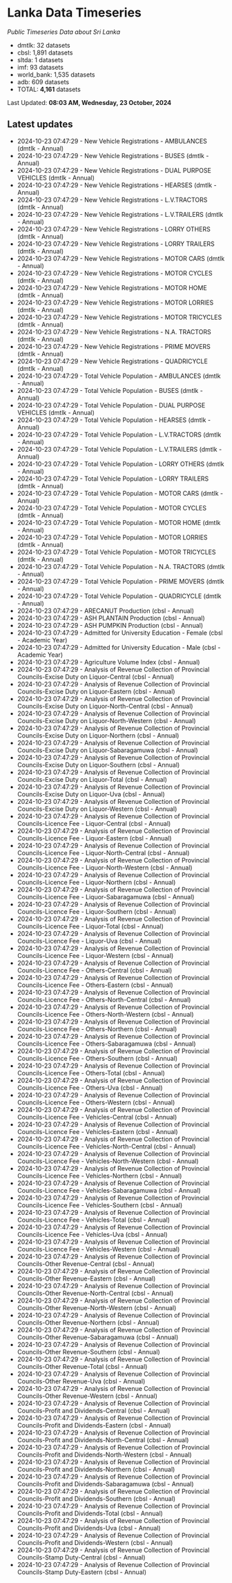 # Lanka Data Timeseries
*Public Timeseries Data about Sri Lanka*

* dmtlk: 32 datasets
* cbsl: 1,891 datasets
* sltda: 1 datasets
* imf: 93 datasets
* world_bank: 1,535 datasets
* adb: 609 datasets
* TOTAL: **4,161** datasets

Last Updated: **08:03 AM, Wednesday, 23 October, 2024**

## Latest updates

* 2024-10-23 07:47:29 - New Vehicle Registrations - AMBULANCES (dmtlk - Annual)
* 2024-10-23 07:47:29 - New Vehicle Registrations - BUSES (dmtlk - Annual)
* 2024-10-23 07:47:29 - New Vehicle Registrations - DUAL PURPOSE VEHICLES (dmtlk - Annual)
* 2024-10-23 07:47:29 - New Vehicle Registrations - HEARSES (dmtlk - Annual)
* 2024-10-23 07:47:29 - New Vehicle Registrations - L.V.TRACTORS (dmtlk - Annual)
* 2024-10-23 07:47:29 - New Vehicle Registrations - L.V.TRAILERS (dmtlk - Annual)
* 2024-10-23 07:47:29 - New Vehicle Registrations - LORRY OTHERS (dmtlk - Annual)
* 2024-10-23 07:47:29 - New Vehicle Registrations - LORRY TRAILERS (dmtlk - Annual)
* 2024-10-23 07:47:29 - New Vehicle Registrations - MOTOR CARS (dmtlk - Annual)
* 2024-10-23 07:47:29 - New Vehicle Registrations - MOTOR CYCLES (dmtlk - Annual)
* 2024-10-23 07:47:29 - New Vehicle Registrations - MOTOR HOME (dmtlk - Annual)
* 2024-10-23 07:47:29 - New Vehicle Registrations - MOTOR LORRIES (dmtlk - Annual)
* 2024-10-23 07:47:29 - New Vehicle Registrations - MOTOR TRICYCLES (dmtlk - Annual)
* 2024-10-23 07:47:29 - New Vehicle Registrations - N.A. TRACTORS (dmtlk - Annual)
* 2024-10-23 07:47:29 - New Vehicle Registrations - PRIME MOVERS (dmtlk - Annual)
* 2024-10-23 07:47:29 - New Vehicle Registrations - QUADRICYCLE (dmtlk - Annual)
* 2024-10-23 07:47:29 - Total Vehicle Population - AMBULANCES (dmtlk - Annual)
* 2024-10-23 07:47:29 - Total Vehicle Population - BUSES (dmtlk - Annual)
* 2024-10-23 07:47:29 - Total Vehicle Population - DUAL PURPOSE VEHICLES (dmtlk - Annual)
* 2024-10-23 07:47:29 - Total Vehicle Population - HEARSES (dmtlk - Annual)
* 2024-10-23 07:47:29 - Total Vehicle Population - L.V.TRACTORS (dmtlk - Annual)
* 2024-10-23 07:47:29 - Total Vehicle Population - L.V.TRAILERS (dmtlk - Annual)
* 2024-10-23 07:47:29 - Total Vehicle Population - LORRY OTHERS (dmtlk - Annual)
* 2024-10-23 07:47:29 - Total Vehicle Population - LORRY TRAILERS (dmtlk - Annual)
* 2024-10-23 07:47:29 - Total Vehicle Population - MOTOR CARS (dmtlk - Annual)
* 2024-10-23 07:47:29 - Total Vehicle Population - MOTOR CYCLES (dmtlk - Annual)
* 2024-10-23 07:47:29 - Total Vehicle Population - MOTOR HOME (dmtlk - Annual)
* 2024-10-23 07:47:29 - Total Vehicle Population - MOTOR LORRIES (dmtlk - Annual)
* 2024-10-23 07:47:29 - Total Vehicle Population - MOTOR TRICYCLES (dmtlk - Annual)
* 2024-10-23 07:47:29 - Total Vehicle Population - N.A. TRACTORS (dmtlk - Annual)
* 2024-10-23 07:47:29 - Total Vehicle Population - PRIME MOVERS (dmtlk - Annual)
* 2024-10-23 07:47:29 - Total Vehicle Population - QUADRICYCLE (dmtlk - Annual)
* 2024-10-23 07:47:29 - ARECANUT Production (cbsl - Annual)
* 2024-10-23 07:47:29 - ASH PLANTAIN Production (cbsl - Annual)
* 2024-10-23 07:47:29 - ASH PUMPKIN Production (cbsl - Annual)
* 2024-10-23 07:47:29 - Admitted for University Education - Female (cbsl - Academic Year)
* 2024-10-23 07:47:29 - Admitted for University Education - Male (cbsl - Academic Year)
* 2024-10-23 07:47:29 - Agriculture Volume Index (cbsl - Annual)
* 2024-10-23 07:47:29 - Analysis of Revenue Collection of Provincial Councils-Excise Duty on Liquor-Central (cbsl - Annual)
* 2024-10-23 07:47:29 - Analysis of Revenue Collection of Provincial Councils-Excise Duty on Liquor-Eastern (cbsl - Annual)
* 2024-10-23 07:47:29 - Analysis of Revenue Collection of Provincial Councils-Excise Duty on Liquor-North-Central (cbsl - Annual)
* 2024-10-23 07:47:29 - Analysis of Revenue Collection of Provincial Councils-Excise Duty on Liquor-North-Western (cbsl - Annual)
* 2024-10-23 07:47:29 - Analysis of Revenue Collection of Provincial Councils-Excise Duty on Liquor-Northern (cbsl - Annual)
* 2024-10-23 07:47:29 - Analysis of Revenue Collection of Provincial Councils-Excise Duty on Liquor-Sabaragamuwa (cbsl - Annual)
* 2024-10-23 07:47:29 - Analysis of Revenue Collection of Provincial Councils-Excise Duty on Liquor-Southern (cbsl - Annual)
* 2024-10-23 07:47:29 - Analysis of Revenue Collection of Provincial Councils-Excise Duty on Liquor-Total (cbsl - Annual)
* 2024-10-23 07:47:29 - Analysis of Revenue Collection of Provincial Councils-Excise Duty on Liquor-Uva (cbsl - Annual)
* 2024-10-23 07:47:29 - Analysis of Revenue Collection of Provincial Councils-Excise Duty on Liquor-Western (cbsl - Annual)
* 2024-10-23 07:47:29 - Analysis of Revenue Collection of Provincial Councils-Licence Fee - Liquor-Central (cbsl - Annual)
* 2024-10-23 07:47:29 - Analysis of Revenue Collection of Provincial Councils-Licence Fee - Liquor-Eastern (cbsl - Annual)
* 2024-10-23 07:47:29 - Analysis of Revenue Collection of Provincial Councils-Licence Fee - Liquor-North-Central (cbsl - Annual)
* 2024-10-23 07:47:29 - Analysis of Revenue Collection of Provincial Councils-Licence Fee - Liquor-North-Western (cbsl - Annual)
* 2024-10-23 07:47:29 - Analysis of Revenue Collection of Provincial Councils-Licence Fee - Liquor-Northern (cbsl - Annual)
* 2024-10-23 07:47:29 - Analysis of Revenue Collection of Provincial Councils-Licence Fee - Liquor-Sabaragamuwa (cbsl - Annual)
* 2024-10-23 07:47:29 - Analysis of Revenue Collection of Provincial Councils-Licence Fee - Liquor-Southern (cbsl - Annual)
* 2024-10-23 07:47:29 - Analysis of Revenue Collection of Provincial Councils-Licence Fee - Liquor-Total (cbsl - Annual)
* 2024-10-23 07:47:29 - Analysis of Revenue Collection of Provincial Councils-Licence Fee - Liquor-Uva (cbsl - Annual)
* 2024-10-23 07:47:29 - Analysis of Revenue Collection of Provincial Councils-Licence Fee - Liquor-Western (cbsl - Annual)
* 2024-10-23 07:47:29 - Analysis of Revenue Collection of Provincial Councils-Licence Fee - Others-Central (cbsl - Annual)
* 2024-10-23 07:47:29 - Analysis of Revenue Collection of Provincial Councils-Licence Fee - Others-Eastern (cbsl - Annual)
* 2024-10-23 07:47:29 - Analysis of Revenue Collection of Provincial Councils-Licence Fee - Others-North-Central (cbsl - Annual)
* 2024-10-23 07:47:29 - Analysis of Revenue Collection of Provincial Councils-Licence Fee - Others-North-Western (cbsl - Annual)
* 2024-10-23 07:47:29 - Analysis of Revenue Collection of Provincial Councils-Licence Fee - Others-Northern (cbsl - Annual)
* 2024-10-23 07:47:29 - Analysis of Revenue Collection of Provincial Councils-Licence Fee - Others-Sabaragamuwa (cbsl - Annual)
* 2024-10-23 07:47:29 - Analysis of Revenue Collection of Provincial Councils-Licence Fee - Others-Southern (cbsl - Annual)
* 2024-10-23 07:47:29 - Analysis of Revenue Collection of Provincial Councils-Licence Fee - Others-Total (cbsl - Annual)
* 2024-10-23 07:47:29 - Analysis of Revenue Collection of Provincial Councils-Licence Fee - Others-Uva (cbsl - Annual)
* 2024-10-23 07:47:29 - Analysis of Revenue Collection of Provincial Councils-Licence Fee - Others-Western (cbsl - Annual)
* 2024-10-23 07:47:29 - Analysis of Revenue Collection of Provincial Councils-Licence Fee - Vehicles-Central (cbsl - Annual)
* 2024-10-23 07:47:29 - Analysis of Revenue Collection of Provincial Councils-Licence Fee - Vehicles-Eastern (cbsl - Annual)
* 2024-10-23 07:47:29 - Analysis of Revenue Collection of Provincial Councils-Licence Fee - Vehicles-North-Central (cbsl - Annual)
* 2024-10-23 07:47:29 - Analysis of Revenue Collection of Provincial Councils-Licence Fee - Vehicles-North-Western (cbsl - Annual)
* 2024-10-23 07:47:29 - Analysis of Revenue Collection of Provincial Councils-Licence Fee - Vehicles-Northern (cbsl - Annual)
* 2024-10-23 07:47:29 - Analysis of Revenue Collection of Provincial Councils-Licence Fee - Vehicles-Sabaragamuwa (cbsl - Annual)
* 2024-10-23 07:47:29 - Analysis of Revenue Collection of Provincial Councils-Licence Fee - Vehicles-Southern (cbsl - Annual)
* 2024-10-23 07:47:29 - Analysis of Revenue Collection of Provincial Councils-Licence Fee - Vehicles-Total (cbsl - Annual)
* 2024-10-23 07:47:29 - Analysis of Revenue Collection of Provincial Councils-Licence Fee - Vehicles-Uva (cbsl - Annual)
* 2024-10-23 07:47:29 - Analysis of Revenue Collection of Provincial Councils-Licence Fee - Vehicles-Western (cbsl - Annual)
* 2024-10-23 07:47:29 - Analysis of Revenue Collection of Provincial Councils-Other Revenue-Central (cbsl - Annual)
* 2024-10-23 07:47:29 - Analysis of Revenue Collection of Provincial Councils-Other Revenue-Eastern (cbsl - Annual)
* 2024-10-23 07:47:29 - Analysis of Revenue Collection of Provincial Councils-Other Revenue-North-Central (cbsl - Annual)
* 2024-10-23 07:47:29 - Analysis of Revenue Collection of Provincial Councils-Other Revenue-North-Western (cbsl - Annual)
* 2024-10-23 07:47:29 - Analysis of Revenue Collection of Provincial Councils-Other Revenue-Northern (cbsl - Annual)
* 2024-10-23 07:47:29 - Analysis of Revenue Collection of Provincial Councils-Other Revenue-Sabaragamuwa (cbsl - Annual)
* 2024-10-23 07:47:29 - Analysis of Revenue Collection of Provincial Councils-Other Revenue-Southern (cbsl - Annual)
* 2024-10-23 07:47:29 - Analysis of Revenue Collection of Provincial Councils-Other Revenue-Total (cbsl - Annual)
* 2024-10-23 07:47:29 - Analysis of Revenue Collection of Provincial Councils-Other Revenue-Uva (cbsl - Annual)
* 2024-10-23 07:47:29 - Analysis of Revenue Collection of Provincial Councils-Other Revenue-Western (cbsl - Annual)
* 2024-10-23 07:47:29 - Analysis of Revenue Collection of Provincial Councils-Profit and Dividends-Central (cbsl - Annual)
* 2024-10-23 07:47:29 - Analysis of Revenue Collection of Provincial Councils-Profit and Dividends-Eastern (cbsl - Annual)
* 2024-10-23 07:47:29 - Analysis of Revenue Collection of Provincial Councils-Profit and Dividends-North-Central (cbsl - Annual)
* 2024-10-23 07:47:29 - Analysis of Revenue Collection of Provincial Councils-Profit and Dividends-North-Western (cbsl - Annual)
* 2024-10-23 07:47:29 - Analysis of Revenue Collection of Provincial Councils-Profit and Dividends-Northern (cbsl - Annual)
* 2024-10-23 07:47:29 - Analysis of Revenue Collection of Provincial Councils-Profit and Dividends-Sabaragamuwa (cbsl - Annual)
* 2024-10-23 07:47:29 - Analysis of Revenue Collection of Provincial Councils-Profit and Dividends-Southern (cbsl - Annual)
* 2024-10-23 07:47:29 - Analysis of Revenue Collection of Provincial Councils-Profit and Dividends-Total (cbsl - Annual)
* 2024-10-23 07:47:29 - Analysis of Revenue Collection of Provincial Councils-Profit and Dividends-Uva (cbsl - Annual)
* 2024-10-23 07:47:29 - Analysis of Revenue Collection of Provincial Councils-Profit and Dividends-Western (cbsl - Annual)
* 2024-10-23 07:47:29 - Analysis of Revenue Collection of Provincial Councils-Stamp Duty-Central (cbsl - Annual)
* 2024-10-23 07:47:29 - Analysis of Revenue Collection of Provincial Councils-Stamp Duty-Eastern (cbsl - Annual)